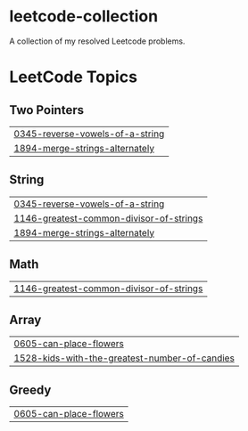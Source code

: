 # leetcode-collection
A collection of my resolved Leetcode problems.

<!---LeetCode Topics Start-->
# LeetCode Topics
## Two Pointers
|  |
| ------- |
| [0345-reverse-vowels-of-a-string](https://github.com/FabiMur/leetcode-collection/tree/master/0345-reverse-vowels-of-a-string) |
| [1894-merge-strings-alternately](https://github.com/FabiMur/leetcode-collection/tree/master/1894-merge-strings-alternately) |
## String
|  |
| ------- |
| [0345-reverse-vowels-of-a-string](https://github.com/FabiMur/leetcode-collection/tree/master/0345-reverse-vowels-of-a-string) |
| [1146-greatest-common-divisor-of-strings](https://github.com/FabiMur/leetcode-collection/tree/master/1146-greatest-common-divisor-of-strings) |
| [1894-merge-strings-alternately](https://github.com/FabiMur/leetcode-collection/tree/master/1894-merge-strings-alternately) |
## Math
|  |
| ------- |
| [1146-greatest-common-divisor-of-strings](https://github.com/FabiMur/leetcode-collection/tree/master/1146-greatest-common-divisor-of-strings) |
## Array
|  |
| ------- |
| [0605-can-place-flowers](https://github.com/FabiMur/leetcode-collection/tree/master/0605-can-place-flowers) |
| [1528-kids-with-the-greatest-number-of-candies](https://github.com/FabiMur/leetcode-collection/tree/master/1528-kids-with-the-greatest-number-of-candies) |
## Greedy
|  |
| ------- |
| [0605-can-place-flowers](https://github.com/FabiMur/leetcode-collection/tree/master/0605-can-place-flowers) |
<!---LeetCode Topics End-->